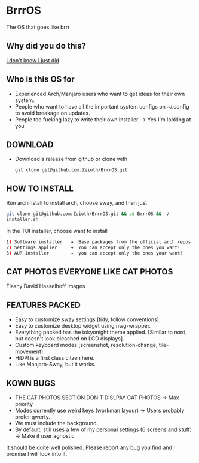 # BrrrOS
The OS that goes like brrr

## Why did you do this?
[I don't know I just did](https://i.redd.it/ho2zlmfkn2b01.png).

## Who is this OS for

* Experienced Arch/Manjaro users who want to get ideas for their own system.
* People who want to have all the important system configs on ~/.config to avoid
  breakage on updates.
* People too fucking lazy to write their own installer. → Yes I'm looking at you

## DOWNLOAD

* Download a release from github or clone with

    ```
    git clone git@github.com:Zeioth/BrrrOS.git
    ```

## HOW TO INSTALL

Run archinstall to install arch, choose sway, and then just

``` bash
git clone git@github.com:Zeioth/BrrrOS.git && cd BrrrOS &&  /
installer.sh
```

  In the TUI installer, choose want to install

``` bash
1) Software installer   →  Base packages from the official arch repos.
2) Settings applier     →  You can accept only the ones you want!
3) AUR installer        →  you can accept only the ones your want!
```
## CAT PHOTOS EVERYONE LIKE CAT PHOTOS

Flashy David Hasselhoff images

## FEATURES PACKED

* Easy to customize sway settings [tidy, follow conventions].
* Easy to customize desktop widget using nwg-wrapper.
* Everything packed has the tokyonight theme applied.
  [Similar to nord, but doesn't look bleached on LCD displays].
* Custom keyboard modes [screenshot, resolution-change, tile-movement]
* HiDPI is a first class citzen here.
* Like Manjaro-Sway, but it works.

## KOWN BUGS

* THE CAT PHOTOS SECTION DON'T DISLPAY CAT PHOTOS → Max priority
* Modes currently use weird keys (workman layour) → Users probably prefer qwerty.
* We must include the background.
* By default, still uses a few of my personal settings (6 screens and stuff) → Make it user agnostic

It should be quite well polished.
Please report any bug you find and I promise I will look into it.
